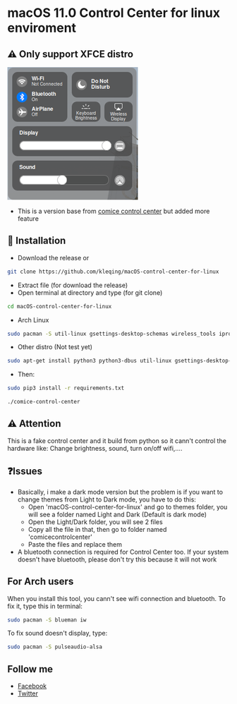 # macOS 11.0 Control Center for linux enviroment

## ⚠ Only support XFCE distro

![Screenshot](src/controlcenter.png)

* This is a version base from <a href="https://github.com/libredeb/comice-control-center">comice control center</a> but added more feature

## 💾 Installation

* Download the release or 
```bash
git clone https://github.com/kleqing/macOS-control-center-for-linux
```
* Extract file (for download the release)
* Open terminal at directory and type (for git clone)
```bash
cd macOS-control-center-for-linux
```
* Arch Linux
```bash
sudo pacman -S util-linux gsettings-desktop-schemas wireless_tools iproute alsa-utils dbus-python python-pip
```
* Other distro (Not test yet)
```bash
sudo apt-get install python3 python3-dbus util-linux gsettings-desktop-schemas wireless-tools iproute alsa-utils
```
* Then:
```bash
sudo pip3 install -r requirements.txt
```
```bash
./comice-control-center
```

## ⚠ Attention

This is a fake control center and it build from python so it cann't control the hardware like: Change brightness, sound, turn on/off wifi,....


## ❓Issues
* Basically, i make a dark mode version but the problem is if you want to change themes from Light to Dark mode, you have to do this:
	* Open 'macOS-control-center-for-linux' and go to themes folder, you will see a folder named Light and Dark (Default is dark mode)
	* Open the Light/Dark folder, you will see 2 files
	* Copy all the file in that, then go to folder named 'comicecontrolcenter'
	* Paste the files and replace them
* A bluetooth connection is required for Control Center too. If your system doesn't have bluetooth, please don't try this because it will not work

## For Arch users
When you install this tool, you cann't see wifi connection and bluetooth. To fix it, type this in terminal:
```bash
sudo pacman -S blueman iw
```	

To fix sound doesn't display, type:
```bash
sudo pacman -S pulseaudio-alsa
```

## Follow me
* <a href="https://www.facebook.com/kleqing24k/">Facebook</a>
* <a href="https://www.twitter.com/kleqing24k">Twitter</a>
